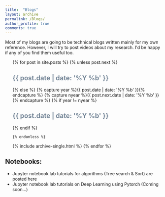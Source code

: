 ```yaml
---
title:  "Blogs"
layout: archive
permalink: /Blogs/
author_profile: true
comments: true
---
```


Most of my blogs are going to be technical blogs written mainly for my own reference. However, I will try to post videos about my research. I'd be happy if any of you find them useful too.



<ul>
  {% for post in site.posts %}
    {% unless post.next %}
      <font color="#778899"><h2>{{ post.date | date: '%Y %b' }}</h2></font>
    {% else %}
      {% capture year %}{{ post.date | date: '%Y %b' }}{% endcapture %}
      {% capture nyear %}{{ post.next.date | date: '%Y %b' }}{% endcapture %}
      {% if year != nyear %}
        <font color="#778899"><h2>{{ post.date | date: '%Y %b' }}</h2></font>
      {% endif %}

    {% endunless %}
   {% include archive-single.html %}
  {% endfor %}
</ul>

## Notebooks:
- Jupyter notebook lab tutorials for algorithms (Tree search & Sort) are posted here
- Jupyter notebook lab tutorials on Deep Learning using Pytorch (Coming soon...)


